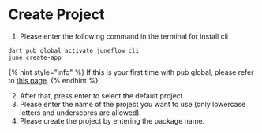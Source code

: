 # Create Project

1. Please enter the following command in the terminal for install cli

```
dart pub global activate juneflow_cli    
june create-app
```

{% hint style="info" %}
If this is your first time with pub global, please refer to [this page](https://doc.juneflow.org/get-started-1/install-cli).
{% endhint %}

2. After that, press enter to select the default project.
3. Please enter the name of the project you want to use (only lowercase letters and underscores are allowed).
4. Please create the project by entering the package name.




